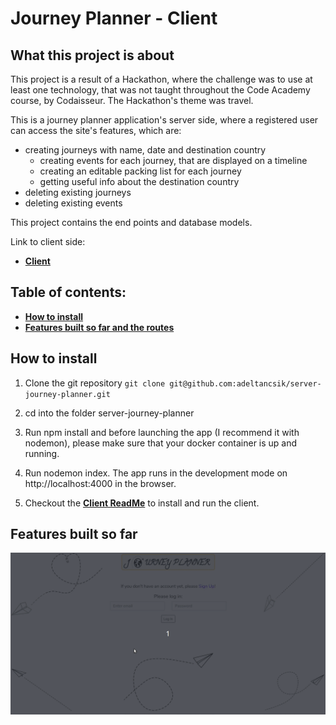# Journey Planner - Client

## What this project is about

This project is a result of a Hackathon, where the challenge was to use at least one technology, that was not taught throughout the Code Academy course, by Codaisseur.
The Hackathon's theme was travel.

This is a journey planner application's server side, where a registered user can access the site's features, which are:

- creating journeys with name, date and destination country
  - creating events for each journey, that are displayed on a timeline
  - creating an editable packing list for each journey
  - getting useful info about the destination country
- deleting existing journeys
- deleting existing events

This project contains the end points and database models.

Link to client side:

- **[Client](https://github.com/adeltancsik/client-journey-planner)**

## Table of contents:

- **[How to install](#how-to-install)**
- **[Features built so far and the routes](#features-built-so-far)**

## How to install

1. Clone the git repository
   `git clone git@github.com:adeltancsik/server-journey-planner.git`

2. cd into the folder server-journey-planner

3. Run npm install and before launching the app (I recommend it with nodemon), please make sure that your docker container is up and running.

4. Run nodemon index. The app runs in the development mode on http://localhost:4000 in the browser.

5. Checkout the **[Client ReadMe](https://github.com/adeltancsik/client-journey-planner)** to install and run the client.

## Features built so far

![](journey-planner.gif)
